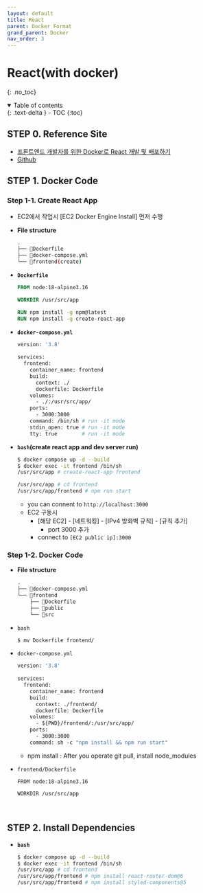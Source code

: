 ```yaml
---
layout: default
title: React
parent: Docker Format
grand_parent: Docker
nav_order: 3
---
```


# React(with docker)
{: .no_toc}

<details open markdown="block">
  <summary>
    Table of contents
  </summary>
  {: .text-delta }
- TOC
{:toc}
</details>
<!------------------------------------ STEP ------------------------------------>

## STEP 0. Reference Site

* [프론트엔드 개발자를 위한 Docker로 React 개발 및 배포하기](https://velog.io/@oneook/Docker%EB%A1%9C-React-%EA%B0%9C%EB%B0%9C-%EB%B0%8F-%EB%B0%B0%ED%8F%AC%ED%95%98%EA%B8%B0)
* [Github](https://github.com/merucode/form/tree/react_basic)


## STEP 1. Docker Code

### Step 1-1. Create React App

* EC2에서 작업시 [EC2 Docker Engine Install] 먼저 수행

* **File structure**

  ```bash
  .
  ├── 📄Dockerfile
  ├── 📄docker-compose.yml
  └── 📁frontend(create)
  ```
  
- **`Dockerfile`**

  ```dockerfile
  FROM node:18-alpine3.16
  
  WORKDIR /usr/src/app
  
  RUN npm install -g npm@latest
  RUN npm install -g create-react-app
  ```

- **`docker-compose.yml`**

  ```dockerfile
  version: '3.8'
    
  services:
    frontend:
      container_name: frontend
      build:
        context: ./
        dockerfile: Dockerfile
      volumes:
        - ./:/usr/src/app/
      ports:
        - 3000:3000
      command: /bin/sh # run -it mode
      stdin_open: true # run -it mode  
      tty: true        # run -it mode
  ```

- **`bash`(create react  app and dev server run)**

  ```bash
  $ docker compose up -d --build
  $ docker exec -it frontend /bin/sh
  /usr/src/app # create-react-app frontend
  
  /usr/src/app # cd frontend
  /usr/src/app/frontend # npm run start
  ```

  - you can connent to `http://localhost:3000`
  - EC2 구동시
    - [해당 EC2] - [네트워킹] - [IPv4 방화벽 규칙] - [규칙 추가]
      - port 3000 추가
    - connect to `[EC2 public ip]:3000`


### Step 1-2. Docker Code

* **File structure**

  ```bash
  .
  ├── 📄docker-compose.yml
  └── 📁frontend
      ├── 📄Dockerfile
      ├── 📁public
      └── 📁src
  ```

* `bash`

  ```bash
  $ mv Dockerfile frontend/
  ```

* `docker-compose.yml`

  ```dockerfile
  version: '3.8'
    
  services:
    frontend:
      container_name: frontend
      build:
        context: ./frontend/
        dockerfile: Dockerfile
      volumes:
        - ${PWD}/frontend/:/usr/src/app/
      ports:
        - 3000:3000
      command: sh -c "npm install && npm run start"
  ```

  * npm install : After you operate git pull, install node_modules 

* `frontend/Dockerfile`

  ```
  FROM node:18-alpine3.16
  
  WORKDIR /usr/src/app
  ```

<br>



<!------------------------------------ STEP ------------------------------------>

## STEP 2. Install Dependencies

- **`bash`**

  ```bash
  $ docker compose up -d --build
  $ docker exec -it frontend /bin/sh
  /usr/src/app # cd frontend
  /usr/src/app/frontend # npm install react-router-dom@6
  /usr/src/app/frontend # npm install styled-components@5
  ```


<br>


<!------------------------------------ STEP ------------------------------------>
